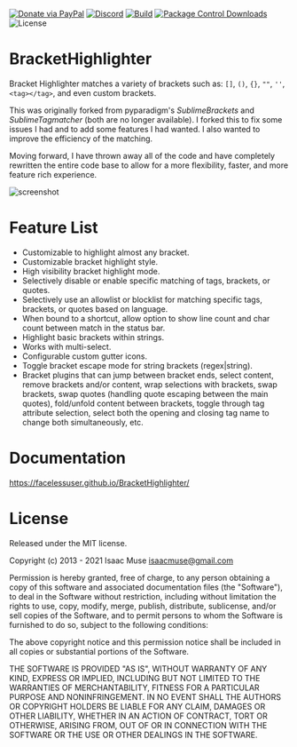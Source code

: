[![Donate via PayPal][donate-image]][donate-link]
[![Discord][discord-image]][discord-link]
[![Build][github-ci-image]][github-ci-link]
[![Package Control Downloads][pc-image]][pc-link]
![License][license-image]
# BracketHighlighter

Bracket Highlighter matches a variety of brackets such as: `[]`, `()`, `{}`, `""`, `''`, `<tag></tag>`, and even custom
brackets.

This was originally forked from pyparadigm's _SublimeBrackets_ and _SublimeTagmatcher_ (both are no longer available). I
forked this to fix some issues I had and to add some features I had wanted.  I also wanted to improve the efficiency of
the matching.

Moving forward, I have thrown away all of the code and have completely rewritten the entire code base to allow for a
more flexibility, faster, and more feature rich experience.

![screenshot](docs/src/markdown/images/Example1.png)

# Feature List

- Customizable to highlight almost any bracket.
- Customizable bracket highlight style.
- High visibility bracket highlight mode.
- Selectively disable or enable specific matching of tags, brackets, or quotes.
- Selectively use an allowlist or blocklist for matching specific tags, brackets, or quotes based on language.
- When bound to a shortcut, allow option to show line count and char count between match in the status bar.
- Highlight basic brackets within strings.
- Works with multi-select.
- Configurable custom gutter icons.
- Toggle bracket escape mode for string brackets (regex|string).
- Bracket plugins that can jump between bracket ends, select content, remove brackets and/or content, wrap selections
  with brackets, swap brackets, swap quotes (handling quote escaping between the main quotes), fold/unfold content
  between brackets, toggle through tag attribute selection, select both the opening and closing tag name to change both
  simultaneously, etc.

# Documentation

https://facelessuser.github.io/BracketHighlighter/

# License

Released under the MIT license.

Copyright (c) 2013 - 2021 Isaac Muse <isaacmuse@gmail.com>

Permission is hereby granted, free of charge, to any person obtaining a copy of this software and associated
documentation files (the "Software"), to deal in the Software without restriction, including without limitation the
rights to use, copy, modify, merge, publish, distribute, sublicense, and/or sell copies of the Software, and to permit
persons to whom the Software is furnished to do so, subject to the following conditions:

The above copyright notice and this permission notice shall be included in all copies or substantial portions of the
Software.

THE SOFTWARE IS PROVIDED "AS IS", WITHOUT WARRANTY OF ANY KIND, EXPRESS OR IMPLIED, INCLUDING BUT NOT LIMITED TO THE
WARRANTIES OF MERCHANTABILITY, FITNESS FOR A PARTICULAR PURPOSE AND NONINFRINGEMENT. IN NO EVENT SHALL THE AUTHORS OR
COPYRIGHT HOLDERS BE LIABLE FOR ANY CLAIM, DAMAGES OR OTHER LIABILITY, WHETHER IN AN ACTION OF CONTRACT, TORT OR
OTHERWISE, ARISING FROM, OUT OF OR IN CONNECTION WITH THE SOFTWARE OR THE USE OR OTHER DEALINGS IN THE SOFTWARE.

[github-ci-image]: https://github.com/facelessuser/BracketHighlighter/workflows/build/badge.svg?branch=master&event=push
[github-ci-link]: https://github.com/facelessuser/BracketHighlighter/actions?query=workflow%3Abuild+branch%3Amaster
[discord-image]: https://img.shields.io/discord/678289859768745989?logo=discord&logoColor=aaaaaa&color=mediumpurple&labelColor=333333
[discord-link]: https://discord.gg/TWs8Tgr
[pc-image]: https://img.shields.io/packagecontrol/dt/BracketHighlighter.svg?labelColor=333333&logo=sublime%20text
[pc-link]: https://packagecontrol.io/packages/BracketHighlighter
[license-image]: https://img.shields.io/badge/license-MIT-blue.svg?labelColor=333333
[donate-image]: https://img.shields.io/badge/Donate-PayPal-3fabd1?logo=paypal
[donate-link]: https://www.paypal.me/facelessuser
